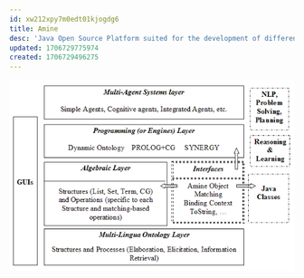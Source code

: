 ```yaml
---
id: xw212xpy7m0edt01kjogdg6
title: Amine
desc: 'Java Open Source Platform suited for the development of different types of intelligent systems/agents'
updated: 1706729775974
created: 1706729496275
---
```


![](/assets/images/2024-01-31-11-35-52.png)